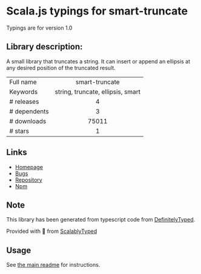 
# Scala.js typings for smart-truncate

Typings are for version 1.0

## Library description:
A small library that truncates a string. It can insert or append an ellipsis at any desired position of the truncated result.

|                    |                 |
| ------------------ | :-------------: |
| Full name          | smart-truncate |
| Keywords           | string, truncate, ellipsis, smart |
| # releases         | 4 |
| # dependents       | 3 |
| # downloads        | 75011 |
| # stars            | 1 |

## Links
- [Homepage](https://github.com/millerized/smart-truncate#readme)
- [Bugs](https://github.com/millerized/smart-truncate/issues)
- [Repository](https://github.com/millerized/smart-truncate)
- [Npm](https://www.npmjs.com/package/smart-truncate)
    


## Note
This library has been generated from typescript code from [DefinitelyTyped](https://definitelytyped.org).

Provided with :purple_heart: from [ScalablyTyped](https://github.com/oyvindberg/ScalablyTyped)

## Usage
See [the main readme](../../readme.md) for instructions.


